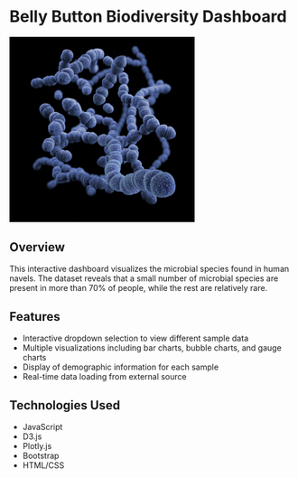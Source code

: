# Belly Button Biodiversity Dashboard

<img src="images/bacteria.jpg" alt="Portfolio Overview" width="65%">

## Overview
This interactive dashboard visualizes the microbial species found in human navels. The dataset reveals that a small number of microbial species are present in more than 70% of people, while the rest are relatively rare.

## Features
- Interactive dropdown selection to view different sample data
- Multiple visualizations including bar charts, bubble charts, and gauge charts
- Display of demographic information for each sample
- Real-time data loading from external source

## Technologies Used
- JavaScript
- D3.js
- Plotly.js
- Bootstrap
- HTML/CSS
